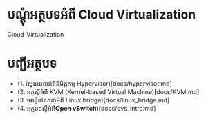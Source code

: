 
បណ្ដុំអត្ថបទអំពី Cloud Virtualization
====================================

Cloud-Virtualization


# បញ្ជីអត្ថបទ

* (1. ស្វែងយល់អំពីនិមិត្តកម្ម Hypervisor)[docs/hypervisor.md]
* (2. អត្ថស្ដីអំពី KVM (Kernel-based Virtual Machine)[docs/KVM.md]
* (3. មេរៀនណែនាំអំពី Linux bridge)[docs/linux_bridge.md]
* (4. អត្ថបទស្ដីអំពី**Open vSwitch**)[docs/ovs_intro.md]

